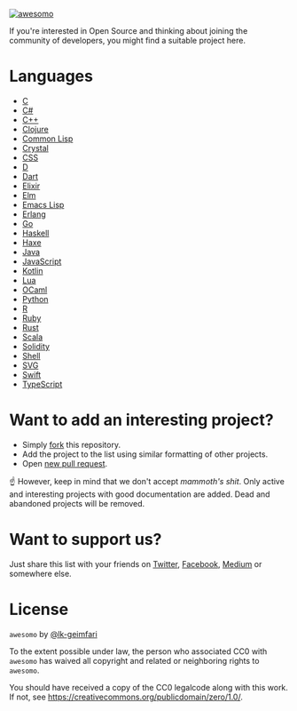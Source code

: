 [![awesomo](https://github.com/lk-geimfari/awesomo/assets/15812620/48c05000-9898-4603-882d-a143399f18cc)](https://github.com/lk-geimfari/awesomo)

If you're interested in Open Source and thinking about joining the community of developers, you might find a suitable project here.

# Languages

 - [C](languages/C.md)
 - [C#](languages/C%23.md)
 - [C++](languages/C%2B%2B.md)
 - [Clojure](languages/CLOJURE.md)
 - [Common Lisp](languages/COMMON_LISP.md)
 - [Crystal](languages/CRYSTAL.md)
 - [CSS](languages/CSS.md)
 - [D](languages/D.md)
 - [Dart](languages/DART.md)
 - [Elixir](languages/ELIXIR.md)
 - [Elm](languages/ELM.md)
 - [Emacs Lisp](languages/EMACS_LISP.md)
 - [Erlang](languages/ERLANG.md)
 - [Go](languages/GOLANG.md)
 - [Haskell](languages/HASKELL.md)
 - [Haxe](languages/HAXE.md)
 - [Java](languages/JAVA.md)
 - [JavaScript](languages/JAVASCRIPT.md)
 - [Kotlin](languages/KOTLIN.md)
 - [Lua](languages/LUA.md)
 - [OCaml](languages/OCAML.md)
 - [Python](languages/PYTHON.md)
 - [R](languages/R.md)
 - [Ruby](languages/RUBY.md)
 - [Rust](languages/RUST.md)
 - [Scala](languages/SCALA.md)
 - [Solidity](languages/SOLIDITY.md)
 - [Shell](languages/SHELL.md)
 - [SVG](languages/SVG.md)
 - [Swift](languages/SWIFT.md)
 - [TypeScript](languages/TYPESCRIPT.md)

# Want to add an interesting project?

- Simply [fork](https://github.com/lk-geimfari/awesomo/) this repository.
- Add the project to the list using similar formatting of other projects.
- Open [new pull request](https://github.com/lk-geimfari/awesomo/compare).

:point_up: However, keep in mind that we don't accept *mammoth's shit*. Only active and interesting projects with good documentation are added. Dead and abandoned projects will be removed.

# Want to support us?

Just share this list with your friends on [Twitter](https://twitter.com/), [Facebook](https://www.facebook.com/), [Medium](http://medium.com) or somewhere else.

# License

`awesomo` by [@lk-geimfari](https://github.com/lk-geimfari)

To the extent possible under law, the person who associated CC0 with `awesomo` has waived all copyright and related or neighboring rights to `awesomo`.

You should have received a copy of the CC0 legalcode along with this work. If not, see https://creativecommons.org/publicdomain/zero/1.0/.

